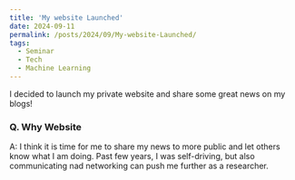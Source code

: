 ```yaml
---
title: 'My website Launched'
date: 2024-09-11
permalink: /posts/2024/09/My-website-Launched/
tags:
  - Seminar
  - Tech
  - Machine Learning
---
```


I decided to launch my private website and share some great news on my blogs!


### Q. Why Website

A: I think it is time for me to share my news to more public and let others know what I am doing. Past few years, I was self-driving, but also communicating nad networking can push me further as a researcher.
